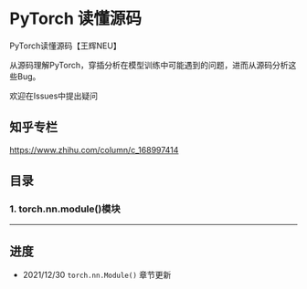 # PyTorch 读懂源码
PyTorch读懂源码【王辉NEU】

从源码理解PyTorch，穿插分析在模型训练中可能遇到的问题，进而从源码分析这些Bug。

欢迎在Issues中提出疑问

## 知乎专栏
https://www.zhihu.com/column/c_168997414

## 目录
### 1. torch.nn.module()模块


---
## 进度

- 2021/12/30 `torch.nn.Module()` 章节更新

